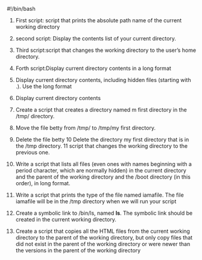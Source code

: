 #!/bin/bash
1. First script: script that prints the absolute path name of the current working directory
2. second script: Display the contents list of your current directory.
3. Third script:script that changes the working directory to the user’s home directory.
4. Forth script:Display current directory contents in a long format
5. Display current directory contents, including hidden files (starting with .). Use the long format
6. Display current directory contents
7. Create a script that creates a directory named m first directory in the /tmp/ directory.
8. Move the file betty from /tmp/ to /tmp/my first directory.
9. Delete the file betty
10 Delete the directory my first directory that is in the /tmp directory.
11 script that changes the working directory to the previous one.
12. Write a script that lists all files (even ones with names beginning with a period character, which are normally hidden) in the current directory and the parent of the working directory and the /boot directory (in this order), in long format.
13. Write a script that prints the type of the file named iamafile. The file iamafile will be in the /tmp directory when we will run your script

14. Create a symbolic link to /bin/ls, named __ls__. The symbolic link should be created in the current working directory.
15. Create a script that copies all the HTML files from the current working directory to the parent of the working directory, but only copy files that did not exist in the parent of the working directory or were newer than the versions in the parent of the working directory
